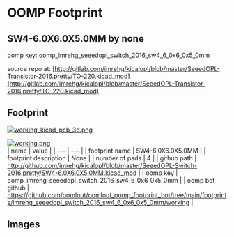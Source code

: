 # OOMP Footprint  
## SW4-6.0X6.0X5.0MM  by none  
  
oomp key: oomp_imrehg_seeedopl_switch_2016_sw4_6_0x6_0x5_0mm  
  
source repo at: [http://gitlab.com/imrehg/kicalopl/blob/master/SeeedOPL-Transistor-2016.pretty/TO-220.kicad_mod](http://gitlab.com/imrehg/kicalopl/blob/master/SeeedOPL-Transistor-2016.pretty/TO-220.kicad_mod)  
## Footprint  
  
[![working_kicad_pcb_3d.png](working_kicad_pcb_3d_600.png)](working_kicad_pcb_3d.png)  
  
[![working.png](working_600.png)](working.png)  
| name | value | 
| --- | --- | 
| footprint name | SW4-6.0X6.0X5.0MM | 
| footprint description | None | 
| number of pads | 4 | 
| github path | http://github.com/imrehg/kicalopl/blob/master/SeeedOPL-Switch-2016.pretty/SW4-6.0X6.0X5.0MM.kicad_mod | 
| oomp key | oomp_imrehg_seeedopl_switch_2016_sw4_6_0x6_0x5_0mm | 
| oomp bot github | https://github.com/oomlout/oomlout_oomp_footprint_bot/tree/main/footprints/imrehg_seeedopl_switch_2016_sw4_6_0x6_0x5_0mm/working | 
## Images  
